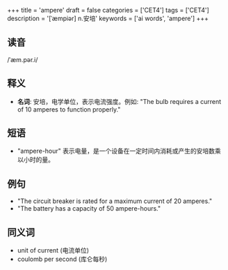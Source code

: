 +++
title = 'ampere'
draft = false
categories = ['CET4']
tags = ['CET4']
description = '[ˈæmpiər] n.安培'
keywords = ['ai words', 'ampere']
+++

## 读音
/ˈæm.pər.i/

## 释义
- **名词**: 安培，电学单位，表示电流强度。例如: "The bulb requires a current of 10 amperes to function properly."

## 短语
- "ampere-hour" 表示电量，是一个设备在一定时间内消耗或产生的安培数乘以小时的量。

## 例句
- "The circuit breaker is rated for a maximum current of 20 amperes."
- "The battery has a capacity of 50 ampere-hours."

## 同义词
- unit of current (电流单位)
- coulomb per second (库仑每秒)
